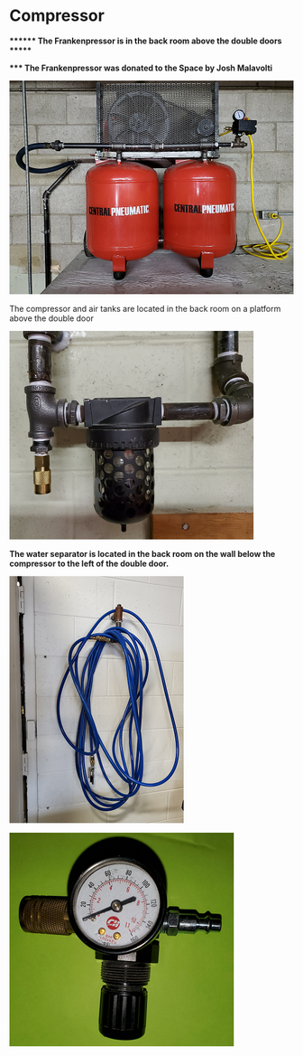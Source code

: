 # Compressor

**\*\*\*\*\*\* The Frankenpressor is in the back room above the double doors \*\*\*\*\***

**\*\*\* The Frankenpressor was donated to the Space by Josh Malavolti**



![Franken-pressor](../.gitbook/assets/image%20%2854%29.png)

The compressor and air tanks are located in the back room on a platform above the double door

![Water seperator](../.gitbook/assets/image%20%2836%29.png)

**The water separator is located in the back room on the wall below the compressor to the left of the double door.**

![Metal Shop Air Station](../.gitbook/assets/image%20%287%29.png)

![Regulator  ](../.gitbook/assets/image%20%2851%29.png)



